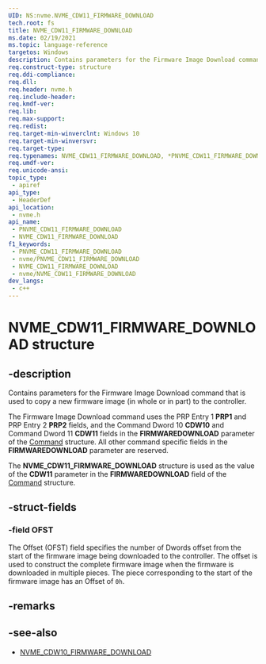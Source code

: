 ```yaml
---
UID: NS:nvme.NVME_CDW11_FIRMWARE_DOWNLOAD
tech.root: fs
title: NVME_CDW11_FIRMWARE_DOWNLOAD
ms.date: 02/19/2021
ms.topic: language-reference
targetos: Windows
description: Contains parameters for the Firmware Image Download command that is used to copy a new firmware image (in whole or in part) to the controller.
req.construct-type: structure
req.ddi-compliance: 
req.dll: 
req.header: nvme.h
req.include-header: 
req.kmdf-ver: 
req.lib: 
req.max-support: 
req.redist: 
req.target-min-winverclnt: Windows 10
req.target-min-winversvr: 
req.target-type: 
req.typenames: NVME_CDW11_FIRMWARE_DOWNLOAD, *PNVME_CDW11_FIRMWARE_DOWNLOAD
req.umdf-ver: 
req.unicode-ansi: 
topic_type:
 - apiref
api_type:
 - HeaderDef
api_location:
 - nvme.h
api_name:
 - PNVME_CDW11_FIRMWARE_DOWNLOAD
 - NVME_CDW11_FIRMWARE_DOWNLOAD
f1_keywords:
 - PNVME_CDW11_FIRMWARE_DOWNLOAD
 - nvme/PNVME_CDW11_FIRMWARE_DOWNLOAD
 - NVME_CDW11_FIRMWARE_DOWNLOAD
 - nvme/NVME_CDW11_FIRMWARE_DOWNLOAD
dev_langs:
 - c++
---
```


# NVME_CDW11_FIRMWARE_DOWNLOAD structure


## -description

Contains parameters for the Firmware Image Download command that is used to copy a new firmware image (in whole or in part) to the controller.

The Firmware Image Download command uses the PRP Entry 1 **PRP1** and PRP Entry 2 **PRP2** fields, and the Command Dword 10 **CDW10** and Command Dword 11 **CDW11** fields in the **FIRMWAREDOWNLOAD** parameter of the [Command](ns-nvme-nvme_command.md) structure. All other command specific fields in the **FIRMWAREDOWNLOAD** parameter are reserved.

The **NVME_CDW11_FIRMWARE_DOWNLOAD** structure is used as the value of the **CDW11** parameter in the **FIRMWAREDOWNLOAD** field of the [Command](ns-nvme-nvme_command.md) structure.

## -struct-fields

### -field OFST

The Offset (OFST) field specifies the number of Dwords offset from the start of the firmware image being downloaded to the controller. The offset is used to construct the complete firmware image when the firmware is downloaded in multiple pieces. The piece corresponding to the start of the firmware image has an Offset of `0h`.

## -remarks

## -see-also

- [NVME_CDW10_FIRMWARE_DOWNLOAD](ns-nvme-nvme_cdw10_firmware_download.md)


